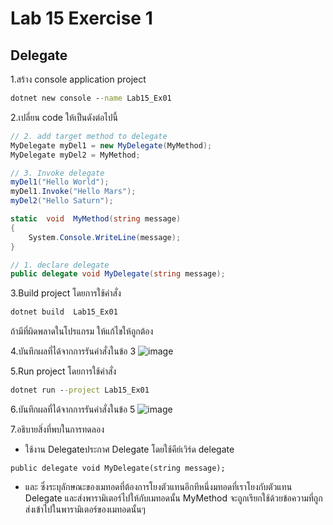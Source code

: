 # Lab 15 Exercise 1

## Delegate

1.สร้าง console application project

```cmd
dotnet new console --name Lab15_Ex01
```

2.เปลี่ยน code ให้เป็นดังต่อไปนี้

```cs
// 2. add target method to delegate
MyDelegate myDel1 = new MyDelegate(MyMethod);
MyDelegate myDel2 = MyMethod;

// 3. Invoke delegate
myDel1("Hello World");
myDel1.Invoke("Hello Mars");
myDel2("Hello Saturn");

static  void  MyMethod(string message)
{
    System.Console.WriteLine(message);
}

// 1. declare delegate
public delegate void MyDelegate(string message);
```

3.Build project โดยการใช้คำสั่ง

```cmd
dotnet build  Lab15_Ex01
```

ถ้ามีที่ผิดพลาดในโปรแกรม ให้แก้ไขให้ถูกต้อง

4.บันทึกผลที่ได้จากการรันคำสั่งในข้อ 3
![image](https://github.com/65030121natthamon/03376836-OOP-2566-Lab-15/assets/144195611/8a9ebb01-7ae6-4a83-bae3-4ecd0c3cb528)

5.Run project โดยการใช้คำสั่ง

```cmd
dotnet run --project Lab15_Ex01
```

6.บันทึกผลที่ได้จากการรันคำสั่งในข้อ 5
![image](https://github.com/65030121natthamon/03376836-OOP-2566-Lab-15/assets/144195611/8cce5771-92ea-4ac4-b563-f0fade9f010d)

7.อธิบายสิ่งที่พบในการทดลอง
- ใช้งาน Delegateประกาศ Delegate โดยใช้คีย์เวิร์ด delegate
```
public delegate void MyDelegate(string message);
```
- และ ซึ่งระบุลักษณะของเมทอดที่ต้องการโยงตัวแทนอีกทีหนึ่งมทอดที่เราโยงกับตัวแทน Delegate และส่งพารามิเตอร์ไปให้กับเมทอดนั้น MyMethod จะถูกเรียกใช้ด้วยข้อความที่ถูกส่งเข้าไปในพารามิเตอร์ของเมทอดนั้นๆ
